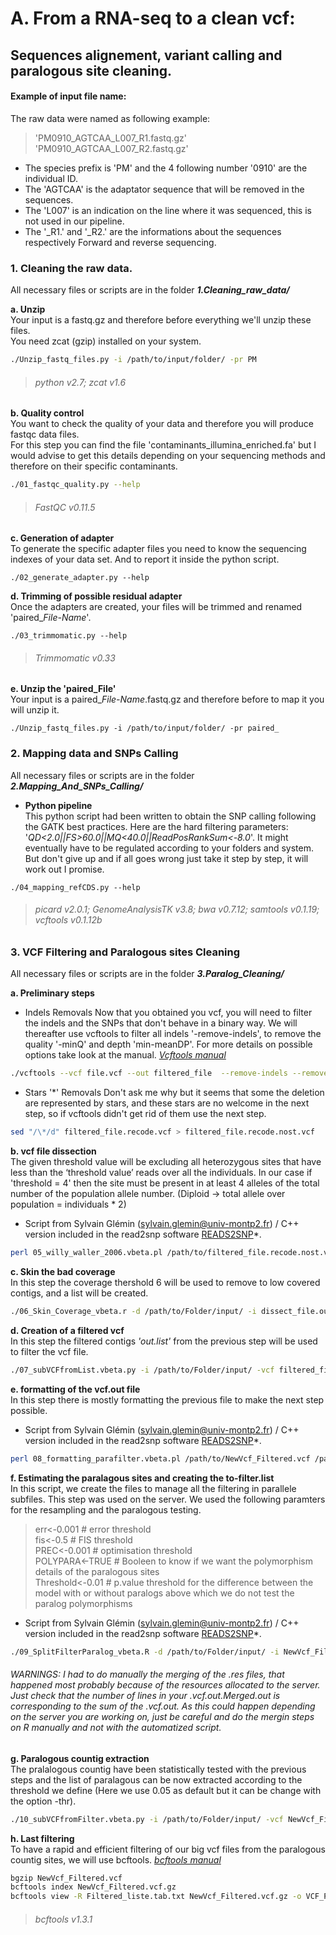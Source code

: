 # A. From a RNA-seq to a clean vcf:
## Sequences alignement, variant calling and paralogous site cleaning.

#### Example of input file name:  
  
The raw data were named as following example:  
> 'PM0910_AGTCAA_L007_R1.fastq.gz'  
> 'PM0910_AGTCAA_L007_R2.fastq.gz'  
- The species prefix is 'PM' and the 4 following number '0910' are the individual ID.  
- The 'AGTCAA' is the adaptator sequence that will be removed in the sequences.  
- The 'L007' is an indication on the line where it was sequenced, this is not used in our pipeline.  
- The '_R1.' and '_R2.' are the informations about the sequences respectively Forward and reverse sequencing.  

### 1. Cleaning the raw data. 
All necessary files or scripts are in the folder **_1.Cleaning_raw_data/_**
  
  **a. Unzip**  
Your input is a fastq.gz and therefore before everything we'll unzip these files.  
You need zcat (gzip) installed on your system.  
```bash
./Unzip_fastq_files.py -i /path/to/input/folder/ -pr PM
```   
> ###### *python v2.7; zcat v1.6*  

  **b. Quality control**  
You want to check the quality of your data and therefore you will produce fastqc data files.  
For this step you can find the file 'contaminants_illumina_enriched.fa' but I would advise to get this details depending on your sequencing methods and therefore on their specific contaminants.
```bash
./01_fastqc_quality.py --help
```
> ###### *FastQC v0.11.5*  

  **c. Generation of adapter**    
To generate the specific adapter files you need to know the sequencing indexes of your data set. And to report it inside the python script.
```
./02_generate_adapter.py --help
```
  
  **d. Trimming of possible residual adapter**  
Once the adapters are created, your files will be trimmed and renamed 'paired_*File-Name*'.
```
./03_trimmomatic.py --help
```
> ###### *Trimmomatic v0.33*  

  **e. Unzip the 'paired_File'**  
Your input is a paired_*File-Name*.fastq.gz and therefore before to map it you will unzip it.
```
./Unzip_fastq_files.py -i /path/to/input/folder/ -pr paired_
```   

### 2. Mapping data and SNPs Calling  
All necessary files or scripts are in the folder **_2.Mapping_And_SNPs_Calling/_**
  
- **Python pipeline**  
This python script had been written to obtain the SNP calling following the GATK best practices. Here are the hard filtering parameters: '*QD<2.0||FS>60.0||MQ<40.0||ReadPosRankSum<-8.0*'. It might eventually have to be regulated according to your folders and system. But don't give up and if all goes wrong just take it step by step, it will work out I promise.
```  
./04_mapping_refCDS.py --help 
```   
> ###### *picard v2.0.1; GenomeAnalysisTK v3.8; bwa v0.7.12; samtools v0.1.19; vcftools v0.1.12b*

### 3. VCF Filtering and Paralogous sites Cleaning    

All necessary files or scripts are in the folder **_3.Paralog_Cleaning/_**
  
  **a. Preliminary steps**  
  + Indels Removals
Now  that you obtained you vcf, you will need to filter the indels and the SNPs that don't behave in a binary way.
We will thereafter use vcftools to filter all indels '-remove-indels', to remove the quality '-minQ' and depth 'min-meanDP'. For more details on possible options take look at the manual.
*[Vcftools manual](http://vcftools.sourceforge.net/man_latest.html)*
```bash
./vcftools --vcf file.vcf --out filtered_file  --remove-indels --remove-filtered-all --min-meanDP 10 --minQ 20 --remove-filtered-geno-all --recode  
``` 
   + Stars '\*' Removals
Don't ask me why but it seems that some the deletion are represented by stars, and these stars are no welcome in the next step, so if vcftools didn't get rid of them use the next step.
```bash
sed "/\*/d" filtered_file.recode.vcf > filtered_file.recode.nost.vcf
```   
  **b. vcf file dissection**  
The given threshold value will be excluding all heterozygous sites that have less than the ‘threshold value’ reads over all the individuals. In our case if 'threshold = 4' then the site must be present in at least 4 alleles of the total number of the population allele number. (Diploid -> total allele over population = individuals \* 2)  
* Script from Sylvain Glémin (sylvain.glemin@univ-montp2.fr) / C++ version included in the read2snp software 
[READS2SNP](http://kimura.univ-montp2.fr/PopPhyl/resources/tools/)*.
```bash
perl 05_willy_waller_2006.vbeta.pl /path/to/filtered_file.recode.nost.vcf dissect_file.output.txt 4_or_otherThreshold
```  
  **c. Skin the bad coverage**  
In this step the coverage thershold 6 will be used to remove to low covered contigs, and a list will be created.      
```bash
./06_Skin_Coverage_vbeta.r -d /path/to/Folder/input/ -i dissect_file.output.txt -o out.list
```
  **d. Creation of a filtered vcf**  
In this step the filtered contigs *'out.list'* from the previous step will be used to filter the vcf file.  
```bash
./07_subVCFfromList.vbeta.py -i /path/to/Folder/input/ -vcf filtered_file.recode.nost.vcf -list out.list -new NewVcf_Filtered.vcf
```
  **e. formatting of the vcf.out file**   
In this step there is mostly formatting the previous file to make the next step possible.
* Script from Sylvain Glémin (sylvain.glemin@univ-montp2.fr) / C++ version included in the read2snp software [READS2SNP](http://kimura.univ-montp2.fr/PopPhyl/resources/tools/)*.
```bash
perl 08_formatting_parafilter.vbeta.pl /path/to/NewVcf_Filtered.vcf /path/to/NewVcf_Filtered.vcf.out  
```
  **f. Estimating the paralagous sites and creating the to-filter.list**   
In this script, we create the files to manage all the filtering in parallele subfiles. This step was used on the server. We used the following paramters for the resampling and the paralogous testing.   
>err<-0.001 # error threshold <br/>fis<-0.5 # FIS threshold <br/>PREC<-0.001 # optimisation threshold <br/>POLYPARA<-TRUE # Booleen to know if we want the polymorphism details of the paralogous sites <br/>Threshold<-0.01 # p.value threshold for the difference between the model with or without paralogs above which we do not test the paralog polymorphisms  

* Script from Sylvain Glémin (sylvain.glemin@univ-montp2.fr) / C++ version included in the read2snp software [READS2SNP](http://kimura.univ-montp2.fr/PopPhyl/resources/tools/)*.
```bash
./09_SplitFilterParalog_vbeta.R -d /path/to/Folder/input/ -i NewVcf_Filtered.vcf.out
```
###### WARNINGS: I had to do manually the merging of the .res files, that happened most probably because of the resources allocated to the server. Just check that the number of lines in your .vcf.out.Merged.out is corresponding to the sum of the .vcf.out.  As this could happen depending on the server you are working on, just be careful and do the mergin steps on R manually and not with the automatized script.    
  **g. Paralogous countig extraction**  
The pralalogous countig have been statistically tested with the previous steps and the list of paralagous can be now extracted according to the threshold we define (Here we use 0.05 as default but it can be change with the option -thr).  
```bash  
./10_subVCFfromFilter.vbeta.py -i /path/to/Folder/input/ -vcf NewVcf_Filtered.vcf -list NewVcf_Filtered.vcf.out.Merged.res -new Filtered_liste.tab.txt  
```  
 **h. Last filtering**  
To have a rapid and efficient filtering of our big vcf files from the paralogous countig sites, we will use bcftools. *[bcftools manual](https://samtools.github.io/bcftools/bcftools.html)*  
```bash  
bgzip NewVcf_Filtered.vcf
bcftools index NewVcf_Filtered.vcf.gz
bcftools view -R Filtered_liste.tab.txt NewVcf_Filtered.vcf.gz -o VCF_ParalogFreeAndFiltered.vcf
```
> ###### *bcftools v1.3.1*  

